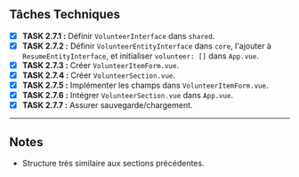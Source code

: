 ## Tâches Techniques

-   [X] **TASK 2.7.1 :** Définir `VolunteerInterface` dans `shared`.
-   [X] **TASK 2.7.2 :** Définir `VolunteerEntityInterface` dans `core`, l'ajouter à `ResumeEntityInterface`, et initialiser `volunteer: []` dans `App.vue`.
-   [X] **TASK 2.7.3 :** Créer `VolunteerItemForm.vue`.
-   [X] **TASK 2.7.4 :** Créer `VolunteerSection.vue`.
-   [X] **TASK 2.7.5 :** Implémenter les champs dans `VolunteerItemForm.vue`.
-   [X] **TASK 2.7.6 :** Intégrer `VolunteerSection.vue` dans `App.vue`.
-   [X] **TASK 2.7.7 :** Assurer sauvegarde/chargement.

---

## Notes
- Structure très similaire aux sections précédentes. 